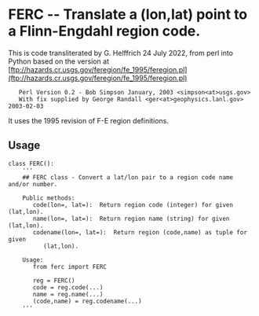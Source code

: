 # FERC -- Translate a (lon,lat) point to a Flinn-Engdahl region code.

This is code transliterated by G. Helffrich 24 July 2022, from perl into
Python based on the version at
[ftp://hazards.cr.usgs.gov/feregion/fe_1995/feregion.pl](ftp://hazards.cr.usgs.gov/feregion/fe_1995/feregion.pl)
```
   Perl Version 0.2 - Bob Simpson January, 2003 <simpson<at>usgs.gov>
   With fix supplied by George Randall <ger<at>geophysics.lanl.gov> 2003-02-03
```

It uses the 1995 revision of F-E region definitions.

## Usage

```
class FERC():
    '''
    ## FERC class - Convert a lat/lon pair to a region code name and/or number.

    Public methods:
       code(lon=, lat=):  Return region code (integer) for given (lat,lon).
       name(lon=, lat=):  Return region name (string) for given (lat,lon).
       codename(lon=, lat=):  Return region (code,name) as tuple for given
          (lat,lon).

    Usage:
       from ferc import FERC

       reg = FERC()
       code = reg.code(...)
       name = reg.name(...)
       (code,name) = reg.codename(...)
    '''
```
